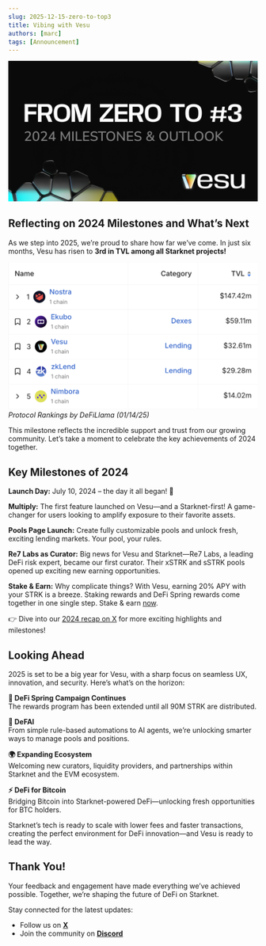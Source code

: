 ```yaml
---
slug: 2025-12-15-zero-to-top3
title: Vibing with Vesu
authors: [marc]
tags: [Announcement]
---
```


![Vibe with Vesu](zero-to-top3.png)

## Reflecting on 2024 Milestones and What’s Next

As we step into 2025, we’re proud to share how far we’ve come. In just six months, Vesu has risen to **3rd in TVL among all Starknet projects!** 

![Vesu Protocol Rankings](top3light.png)
_Protocol Rankings by DeFiLlama (01/14/25)_

This milestone reflects the incredible support and trust from our growing community. Let’s take a moment to celebrate the key achievements of 2024 together.

## Key Milestones of 2024

**Launch Day:** July 10, 2024 – the day it all began! 🥳

**Multiply:** The first feature launched on Vesu—and a Starknet-first! A game-changer for users looking to amplify exposure to their favorite assets.

**Pools Page Launch:** Create fully customizable pools and unlock fresh, exciting lending markets. Your pool, your rules.

**Re7 Labs as Curator:** Big news for Vesu and Starknet—Re7 Labs, a leading DeFi risk expert, became our first curator. Their xSTRK and sSTRK pools opened up exciting new earning opportunities.

**Stake & Earn:** Why complicate things? With Vesu, earning 20% APY with your STRK is a breeze. Staking rewards and DeFi Spring rewards come together in one single step. Stake & earn [now](https://vesu.xyz/stake-and-earn).

👉 Dive into our [2024 recap on X](https://x.com/vesuxyz/status/1871496693293744317) for more exciting highlights and milestones!

## Looking Ahead  
2025 is set to be a big year for Vesu, with a sharp focus on seamless UX, innovation, and security. Here’s what’s on the horizon:

**🌸 DeFi Spring Campaign Continues**  
The rewards program has been extended until all 90M STRK are distributed.

**🤖 DeFAI**  
From simple rule-based automations to AI agents, we’re unlocking smarter ways to manage pools and positions.

**🌍 Expanding Ecosystem**  
Welcoming new curators, liquidity providers, and partnerships within Starknet and the EVM ecosystem.

**⚡ DeFi for Bitcoin**  
Bridging Bitcoin into Starknet-powered DeFi—unlocking fresh opportunities for BTC holders.

Starknet’s tech is ready to scale with lower fees and faster transactions, creating the perfect environment for DeFi innovation—and Vesu is ready to lead the way.

## Thank You!

Your feedback and engagement have made everything we’ve achieved possible. Together, we’re shaping the future of DeFi on Starknet.

Stay connected for the latest updates: 
- Follow us on **[X](https://twitter.com/vesuxyz)**  
- Join the community on **[Discord](https://discord.com/invite/G9Gxgujj8T)**